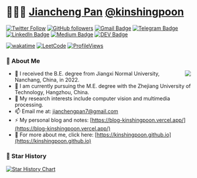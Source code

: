 # 👨🏻‍💻 [Jiancheng Pan](https://kinshingpoon.github.io) [@kinshingpoon](https://kinshingpoon.github.io)
[![Twitter Follow](https://img.shields.io/twitter/follow/KINSHINGP?style=social)](https://twitter.com/KINSHINGP)
[![GitHub followers](https://img.shields.io/github/followers/kinshingpoon?label=Follow&style=social)](https://github.com/kinshingpoon/?tab=follow)
[![Gmail Badge](https://img.shields.io/badge/-jianchengpan7@gmail.com-c14438?style=social&logo=Gmail&logoColor=red&link=mailto:jianchengpan7@gmail.com)](mailto:jianchengpan7@gmail.com)
[![Telegram Badge](https://img.shields.io/badge/-Telegram-c14438?style=social&logo=Telegram&logoColor=red&link=https://t.me/kinshingpoon)](https://t.me/kinshingpoon)
[![LinkedIn Badge](https://img.shields.io/badge/-LinkedIn-blue?style=social&logo=Linkedin&logoColor=blue&link=https://www.linkedin.com/in/jianchengpan/)](https://www.linkedin.com/in/jianchengpan/)
[![Medium Badge](http://img.shields.io/badge/-Medium-1ca0f1?style=social&logo=Medium&logoColor=black&link=https://medium.com/@kinshingpoon)](https://medium.com/@kinshingpoon)
[![DEV Badge](https://img.shields.io/badge/-DEV-c14438?style=social&logo=Dev.to&logoColor=black&link=https://dev.to/kinshingpoon)](https://dev.to/kinshingpoon)

[![wakatime](https://wakatime.com/badge/user/361903c2-4a07-4e88-bff7-5798a5b26765.svg)](https://wakatime.com/@kinshingpoon)
[![LeetCode](https://img.shields.io/badge/dynamic/json?style=flat&labelColor=black&color=%23ffa116&label=Solved&query=solvedOverTotal&url=https%3A%2F%2Fleetcode-badge.vercel.app%2Fapi%2Fusers%2Fkinshingpoon&logo=leetcode&logoColor=yellow)](https://leetcode.com/kinshingpoon/)
[![ProfileViews](https://komarev.com/ghpvc/?username=kinshingpoon&color=red&style=flat)](https://komarev.com/ghpvc/?username=kinshingpoon)

### 🧐 About Me
<!-- [![](https://img.shields.io/badge/Connect-Twitter-0077b5)](https://twitter.com/KINSHINGP)
[![](https://img.shields.io/badge/Connect-Linkedin-0077b5)](https://www.linkedin.com/in/jianchengpan/) -->

<img align="right" src="https://github-readme-stats.vercel.app/api?username=kinshingpoon&show_icons=true&icon_color=0366d6&text_color=24292e&bg_color=ffffff&hide_title=true" />

- 🔭 I received the B.E. degree from Jiangxi Normal University, Nanchang, China, in 2022.
- 🌱 I am currently pursuing the M.E. degree with the Zhejiang University of Technology, Hangzhou, China. 
- 💬 My research interests include computer vision and multimedia processing.
- 📫 Email me at: jianchengpan7@gmail.com
- ⚡ My personal blog and notes: [https://blog-kinshingpoon.vercel.app/](https://blog-kinshingpoon.vercel.app/)
- 👯 For more about me, click here: [https://kinshingpoon.github.io](https://kinshingpoon.github.io)

### 🌟 Star History

[![Star History Chart](https://api.star-history.com/svg?repos=kinshingpoon/SWAN-pytorch,kinshingpoon/X-VLM-pytorch&type=Timeline)](https://star-history.com/#kinshingpoon/SWAN-pytorch&kinshingpoon/X-VLM-pytorch&Timeline)


<!--
**kinshingpoon/kinshingpoon** is a ✨ _special_ ✨ repository because its `README.md` (this file) appears on your GitHub profile.

Here are some ideas to get you started:

- 🔭 I’m currently working on ...
- 🌱 I’m currently learning ...
- 👯 I’m looking to collaborate on ...
- 🤔 I’m looking for help with ...
- 💬 Ask me about ...
- 📫 How to reach me: ...
- 😄 Pronouns: ...
- ⚡ Fun fact: ...
-->
